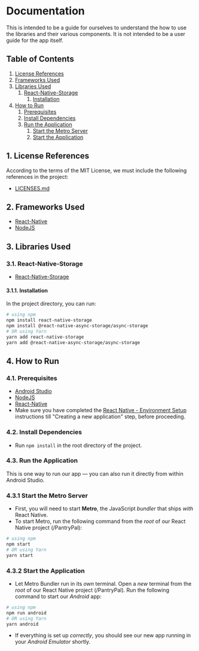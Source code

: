 # Documentation
This is intended to be a guide for ourselves to understand the how to use the libraries and their various components. It is not intended to be a user guide for the app itself.

## Table of Contents
1. [License References](#1-license-references)
2. [Frameworks Used](#2-frameworks-used)
3. [Libraries Used](#3-libraries-used)
    1. [React-Native-Storage](#31-react-native-storage)
        1. [Installation](#311-installation)
4. [How to Run](#4-how-to-run)
    1. [Prerequisites](#41-prerequisites)
    2. [Install Dependencies](#42-install-dependencies)
    3. [Run the Application](#43-run-the-application)
        1. [Start the Metro Server](#431-start-the-metro-server)
        2. [Start the Application](#432-start-the-application)

## 1. License References
According to the terms of the MIT License, we must include the following references in the project:
- [LICENSES.md](LICENSES.md)

## 2. Frameworks Used
- [React-Native](https://reactnative.dev/)
- [NodeJS](https://nodejs.org/en/)

## 3. Libraries Used

### 3.1. React-Native-Storage
- [React-Native-Storage](https://github.com/sunnylqm/react-native-storage)

#### 3.1.1. Installation
In the project directory, you can run:
```bash
# using npm
npm install react-native-storage
npm install @react-native-async-storage/async-storage
# OR using Yarn
yarn add react-native-storage
yarn add @react-native-async-storage/async-storage
```

## 4. How to Run

### 4.1. Prerequisites
- [Android Studio](https://developer.android.com/studio)
- [NodeJS](https://nodejs.org/en/)
- [React-Native](https://reactnative.dev/)
- Make sure you have completed the [React Native - Environment Setup](https://reactnative.dev/docs/environment-setup) instructions till "Creating a new application" step, before proceeding.

### 4.2. Install Dependencies
- Run `npm install` in the root directory of the project.

### 4.3. Run the Application
This is one way to run our app — you can also run it directly from within Android Studio.

### 4.3.1 Start the Metro Server
- First, you will need to start **Metro**, the JavaScript _bundler_ that ships _with_ React Native.
- To start Metro, run the following command from the _root_ of our React Native project (/PantryPal): 
```bash
# using npm
npm start
# OR using Yarn
yarn start
```

### 4.3.2 Start the Application
- Let Metro Bundler run in its _own_ terminal. Open a _new_ terminal from the _root_ of our React Native project (/PantryPal). Run the following command to start our _Android_ app:
```bash
# using npm
npm run android
# OR using Yarn
yarn android
```
- If everything is set up _correctly_, you should see our new app running in your _Android Emulator_ shortly.